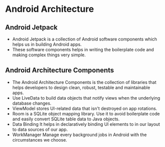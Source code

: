 # Android Architecture

## Android Jetpack

-	Android Jetpack is a collection of Android software components which helps us in building Android apps.
-	These software components helps in writing the boilerplate code and making complex things very simple.

## Android Architecture Components

-	The Android Architecture Components is the collection of libraries that helps developers to design clean, robust, testable and maintainable apps. 
-	Use LiveData to build data objects that notify views when the underlying database changes.
-	ViewModel stores UI-related data that isn't destroyed on app rotations.
-	Room is a SQLite object mapping library. Use it to avoid boilerplate code and easily convert SQLite table data to Java objects. 
-	Data Binding It helps in declaratively binding UI elements to in our layout to data sources of our app.
-	WorkManager Manage every background jobs in Android with the circumstances we choose.

